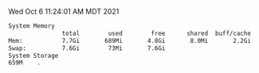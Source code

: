 Wed Oct  6 11:24:01 AM MDT 2021
```bash
System Memory
               total        used        free      shared  buff/cache   available
Mem:           7.7Gi       689Mi       4.8Gi       8.0Mi       2.2Gi       6.7Gi
Swap:          7.6Gi        73Mi       7.6Gi
System Storage
659M	.
```
